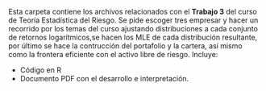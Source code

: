 Esta carpeta contiene los archivos relacionados con el **Trabajo 3** del curso de Teoría Estadística del Riesgo. Se pide escoger tres empresar y hacer un recorrido por los temas del curso ajustando distribuciones a cada conjunto de retornos logarítmicos,se hacen los MLE de cada distribución resultante, por último se hace la contrucción del portafolio y la cartera, así mismo como la frontera eficiente con el activo libre de riesgo. 
Incluye:
- Código en R
- Documento PDF con el desarrollo e interpretación.
